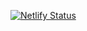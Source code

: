[![Netlify Status](https://api.netlify.com/api/v1/badges/a4340d40-08aa-40bf-932e-317bf7d78a2c/deploy-status)](https://app.netlify.com/sites/amazing-quokka-0944e0/deploys)
